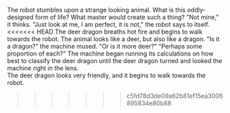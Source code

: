 The robot stumbles upon a strange looking animal.
What is this oddly-designed form of life?
What master would create such a thing?
"Not mine," it thinks. "Just look at me, I am perfect, it is not," the robot says to itself.
<<<<<<< HEAD
The deer dragon breaths hot fire and begins to walk towards the robot.
The animal looks like a deer, but also like a dragon.
"Is it a dragon?" the machine mused. "Or is it more deer?"
"Perhaps some proportion of each?"
The machine began running its calculations on how best to classify the deer dragon until the deer dragon turned and looked the machine right in the lens.  
The deer dragon looks very friendly, and it begins to walk towards the robot.
>>>>>>> c5fd78d3de09a62b81ef15ea3006895834e80b88
